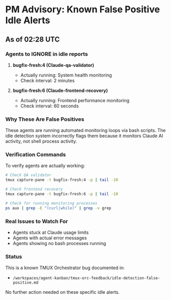 # PM Advisory: Known False Positive Idle Alerts

## As of 02:28 UTC

### Agents to IGNORE in idle reports

1. **bugfix-fresh:4 (Claude-qa-validator)**
   - Actually running: System health monitoring
   - Check interval: 2 minutes

2. **bugfix-fresh:6 (Claude-frontend-recovery)**
   - Actually running: Frontend performance monitoring
   - Check interval: 60 seconds

### Why These Are False Positives

These agents are running automated monitoring loops via bash scripts. The idle detection system incorrectly flags them because it monitors Claude AI activity, not shell process activity.

### Verification Commands

To verify agents are actually working:

```bash
# Check QA validator
tmux capture-pane -t bugfix-fresh:4 -p | tail -10

# Check frontend recovery
tmux capture-pane -t bugfix-fresh:6 -p | tail -10

# Check for running monitoring processes
ps aux | grep -E "(curl|while)" | grep -v grep
```

### Real Issues to Watch For

- Agents stuck at Claude usage limits
- Agents with actual error messages
- Agents showing no bash processes running

### Status

This is a known TMUX Orchestrator bug documented in:

- `/workspaces/agent-kanban/tmux-orc-feedback/idle-detection-false-positive.md`

No further action needed on these specific idle alerts.
